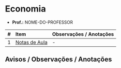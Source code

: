 # Economia

- **Prof.:** NOME-DO-PROFESSOR

|#|Item|Observações / Anotações|
|:---:|:---|:---|
|1|[Notas de Aula](./notas-de-aulas/README.md)|-|

## Avisos / Observações / Anotações